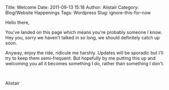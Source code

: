 Title: Welcome
Date: 2011-09-13 15:18
Author: Alistair
Category: Blog/Website Happenings
Tags: Wordpress
Slug: ignore-this-for-now

Hello there,

You've landed on this page which means you're probably someone I know.
Hey you, sorry we haven't talked in so long, we should definitely catch
up soon.

Anyway, enjoy the ride, ridicule me harshly. Updates will be sporadic
but I'll try to keep them semi-frequent. But hopefully by me putting
this up and welcoming you all it becomes something I do, rather than
something I don't.

 

Alistair
